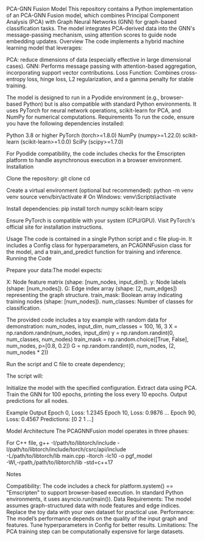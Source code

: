 PCA-GNN Fusion Model This repository contains a Python implementation of an PCA-GNN Fusion model, which combines Principal Component Analysis (PCA) with Graph Neural Networks (GNN) for graph-based classification tasks. The model integrates PCA-derived data into the GNN's message-passing mechanism, using attention scores to guide node embedding updates. Overview The code implements a hybrid machine learning model that leverages:

PCA: reduce dimensions of data (especially effective in large dimensional cases). GNN: Performs message passing with attention-based aggregation, incorporating support vector contributions. Loss Function: Combines cross-entropy loss, hinge loss, L2 regularization, and a gamma penalty for stable training.

The model is designed to run in a Pyodide environment (e.g., browser-based Python) but is also compatible with standard Python environments. It uses PyTorch for neural network operations, scikit-learn for PCA, and NumPy for numerical computations. Requirements To run the code, ensure you have the following dependencies installed:

Python 3.8 or higher PyTorch (torch>=1.8.0) NumPy (numpy>=1.22.0) scikit-learn (scikit-learn>=1.0.0) SciPy (scipy>=1.7.0)

For Pyodide compatibility, the code includes checks for the Emscripten platform to handle asynchronous execution in a browser environment. Installation

Clone the repository: git clone cd

Create a virtual environment (optional but recommended): python -m venv venv source venv/bin/activate # On Windows: venv\Scripts\activate

Install dependencies: pip install torch numpy scikit-learn scipy

Ensure PyTorch is compatible with your system (CPU/GPU). Visit PyTorch's official site for installation instructions.

Usage The code is contained in a single Python script and c file plug-in. It includes a Config class for hyperparameters, an PCAGNNFusion class for the model, and a train_and_predict function for training and inference. Running the Code

Prepare your data:The model expects:

X: Node feature matrix (shape: [num_nodes, input_dim]). y: Node labels (shape: [num_nodes]). G: Edge index array (shape: [2, num_edges]) representing the graph structure. train_mask: Boolean array indicating training nodes (shape: [num_nodes]). num_classes: Number of classes for classification.

The provided code includes a toy example with random data for demonstration: num_nodes, input_dim, num_classes = 100, 16, 3 X = np.random.randn(num_nodes, input_dim) y = np.random.randint(0, num_classes, num_nodes) train_mask = np.random.choice([True, False], num_nodes, p=[0.8, 0.2]) G = np.random.randint(0, num_nodes, (2, num_nodes * 2))

Run the script and C file to create dependency;

The script will:

Initialize the model with the specified configuration. Extract data using PCA. Train the GNN for 100 epochs, printing the loss every 10 epochs. Output predictions for all nodes.

Example Output Epoch 0, Loss: 1.2345 Epoch 10, Loss: 0.9876 ... Epoch 90, Loss: 0.4567 Predictions: [0 2 1 ...]

Model Architecture The PCAGNNFusion model operates in three phases:

For C++ file,
g++ -I/path/to/libtorch/include -I/path/to/libtorch/include/torch/csrc/api/include \
    -L/path/to/libtorch/lib main.cpp -ltorch -lc10 -o pgf_model \
    -Wl,-rpath,/path/to/libtorch/lib -std=c++17


Notes

Compatibility: The code includes a check for platform.system() == "Emscripten" to support browser-based execution. In standard Python environments, it uses asyncio.run(main()). Data Requirements: The model assumes graph-structured data with node features and edge indices. Replace the toy data with your own dataset for practical use. Performance: The model’s performance depends on the quality of the input graph and features. Tune hyperparameters in Config for better results. Limitations: The PCA training step can be computationally expensive for large datasets. 
